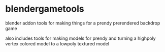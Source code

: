 # blendergametools

blender addon tools for making things for a prendy prerendered backdrop game

also includes tools for making models for prendy
and turning a highpoly vertex colored model to a lowpoly textured model
